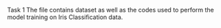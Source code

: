 Task 1
The file contains dataset as well as the codes used to perform the model training on Iris Classification data.
